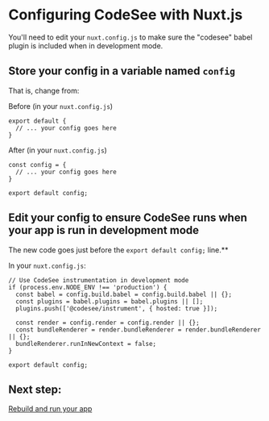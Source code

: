 # Configuring CodeSee with Nuxt.js

You'll need to edit your `nuxt.config.js` to make sure the "codesee" babel plugin is included when in development mode.

## Store your config in a variable named `config`

That is, change from:

Before (in your `nuxt.config.js`)
```
export default {
  // ... your config goes here
}
```

After (in your `nuxt.config.js`)
```
const config = {
  // ... your config goes here
}

export default config;
```

## Edit your config to ensure CodeSee runs when your app is run in development mode

The new code goes just before the `export default config;` line.**

In your `nuxt.config.js`:
```
// Use CodeSee instrumentation in development mode
if (process.env.NODE_ENV !== 'production') {
  const babel = config.build.babel = config.build.babel || {};
  const plugins = babel.plugins = babel.plugins || [];
  plugins.push(['@codesee/instrument', { hosted: true }]);

  const render = config.render = config.render || {};
  const bundleRenderer = render.bundleRenderer = render.bundleRenderer || {};
  bundleRenderer.runInNewContext = false;
}

export default config;
```

## Next step: 

[Rebuild and run your app](../installation/#step-3-rebuild-and-run-your-app-locally)
